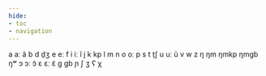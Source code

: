 ```yaml
---
hide:
- toc
- navigation
---
```

a
aː
ã
b
d
d̠ʒ
e
eː
f
i
iː
ĩ
j
k
kp
l
m
n
o
oː
p
s
t
t̠ʃ
u
uː
ũ
v
w
z
ŋ
ŋm
ŋmkp
ŋmɡb
ŋʷ
ɔ
ɔː
ɔ̃
ɛ
ɛː
ɛ̃
ɡ
ɡb
ɲ
ʃ
ʒ
ʕ
χ
